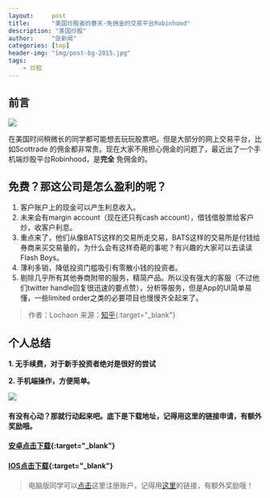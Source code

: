 ```yaml
---
layout:     post
title:      "美国炒股者的春天-免佣金的交易平台Robinhood"
description: "美国炒股"
author:     "张新闻"
categories: [top]
header-img: "img/post-bg-2015.jpg"
tags:
    - 炒股
---
```


## 前言

![](https://fthmb.tqn.com/U733jhmhZuwV2kPjvP9oW5VZCo8=/450x300/filters:no_upscale()/about/stockinvesting-5824dac45f9b58d5b1b85692.png)

在美国时间稍微长的同学都可能想去玩玩股票吧。但是大部分的网上交易平台，比如Scottrade 的佣金都非常贵。现在大家不用担心佣金的问题了，最近出了一个手机端炒股平台Robinhood，是**完全** 免佣金的。


## 免费？那这公司是怎么盈利的呢？

1. 客户账户上的现金可以产生利息收入。
2. 未来会有margin account（现在还只有cash account），借钱借股票给客户炒，收客户利息。
3. 重点来了，他们从像BATS这样的交易所走交易，BATS这样的交易所是付钱给券商来买交易量的，为什么会有这样奇葩的事呢？有兴趣的大家可以去读读Flash Boys。
4. 薄利多销，降低投资门槛吸引有零散小钱的投资者。
5. 剔除几乎所有其他券商附带的服务，精简产品。所以没有强大的客服（不过他们twitter handle回复很迅速的要点赞），分析等服务，但是App的UI简单易懂，一些limited order之类的必要项目也慢慢齐全起来了。

> 作者：Lochaon
来源：[知乎](https://www.zhihu.com/question/26947090/answer/54978883){:target="_blank"} 


## 个人总结

**1. 无手续费，对于新手投资者绝对是很好的尝试**

**2. 手机端操作，方便简单。**


![](http://i.investopedia.com/dimages/graphics/robinhood_0.jpg)

#### 有没有心动？那就行动起来吧。底下是下载地址，记得用这里的链接申请，有额外奖励哦。       

#### [安卓点击下载](http://share.robinhood.com/xinwenz){:target="_blank"} 

#### [IOS点击下载](http://share.robinhood.com/xinwenz){:target="_blank"} 

> 电脑版同学可以[点击](http://share.robinhood.com/xinwenz)这里注册账户，记得用[这里](http://share.robinhood.com/xinwenz)的链接，有额外奖励哦！








